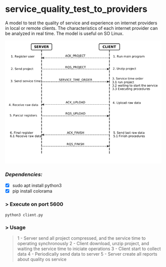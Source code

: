 # service_quality_test_to_providers
A model to test the quality of service and experience on internet providers in local or remote clients. The characteristics of each internet provider can be analyzed in real time. The model is useful on SO Linux.

![](https://github.com/claudiorogerio/service_quality_test_to_providers/blob/main/img/overview_redes.png)

###  *Dependencies:*
- [x] sudo apt install python3
- [x] pip install colorama

### > Execute on port 5600
```shell
python3 client.py
```

### > Usage
> 1 - Server send all project compressed, and the service time to operating synchronously
> 2 - Client download, unzip project, and waiting the service time to iniciate operations
> 3 - Client start to collect data
> 4 - Periodically send data to server
> 5 - Server create all reports about quality os service
